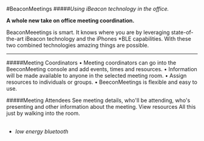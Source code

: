 #BeaconMeetings 
#####*Using iBeacon technology in the office.*
<br>


**A whole new take on office meeting coordination.**

 BeaconMeeetings is smart. It knows where you are by leveraging state-of-the-art iBeacon technology and the iPhones *BLE capabilities. With these two combined technologies amazing things are possible. 
 <br>
 
  ***

#####Meeting Coordinators 
  • Meeting coordinators can go into the BeeconMeeting console and add events, times and resources.
  • Information will be made available to anyone in the selected meeting room.
  • Assign resources to individuals or groups. 
  • BeeconMeetings is flexible and easy to use.
 
 
#####Meeting Attendees
 See meeting details, who'll be attending, who's presenting and other information about the meeting. View resources 
 All this just by walking into the room.
<br>
<br>
*  *low energy bluetooth*
